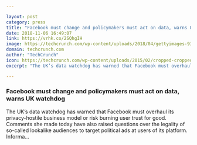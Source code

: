 ```yaml
---

layout: post
category: press
title: "Facebook must change and policymakers must act on data, warns UK watchdog"
date: 2018-11-06 16:49:07
link: https://vrhk.co/2SQhgIH
image: https://techcrunch.com/wp-content/uploads/2018/04/gettyimages-936582036.jpg?w=615
domain: techcrunch.com
author: "TechCrunch"
icon: https://techcrunch.com/wp-content/uploads/2015/02/cropped-cropped-favicon-gradient.png?w=180
excerpt: "The UK’s data watchdog has warned that Facebook must overhaul its privacy-hostile business model or risk burning user trust for good. Comments she made today have also raised questions over the legality of so-called lookalike audiences to target political ads at users of its platform. Informa…"

---
```


### Facebook must change and policymakers must act on data, warns UK watchdog

The UK’s data watchdog has warned that Facebook must overhaul its privacy-hostile business model or risk burning user trust for good. Comments she made today have also raised questions over the legality of so-called lookalike audiences to target political ads at users of its platform. Informa…